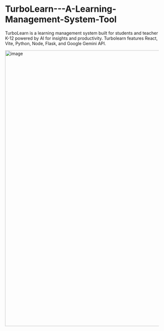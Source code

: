 # TurboLearn---A-Learning-Management-System-Tool
TurboLearn is a learning management system built for students and teacher K-12 powered by AI for insights and productivity.
Turbolearn features React, Vite, Python, Node, Flask, and Google Gemini API.

<img width="1440" height="900" alt="image" src="https://github.com/user-attachments/assets/e6b90ecc-5015-4e4c-8d1e-36a5a0115180" />


